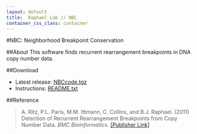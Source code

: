 ```yaml
---
layout: default
title:  Raphael Lab // NBC
container_css_class: container
---
```


#NBC: Neighborhood Breakpoint Conservation

##About
This software finds recurrent rearrangement breakpoints in DNA copy number data.

##Download
* Latest release: [NBCcode.tgz](http://cs.brown.edu/~braphael/software/NBC/NBCcode.tgz)  
* Instructions: [README.txt](http://cs.brown.edu/~braphael/software/NBC/README.txt)

##Reference
>A. Ritz, P.L. Paris, M.M. Ittmann, C. Collins, and B.J. Raphael. (2011)
>Detection of Recurrent Rearrangement Breakpoints from Copy Number Data.
>*BMC Bioinformatics*. [[Publisher Link]](http://www.biomedcentral.com/1471-2105/12/114/abstract)
